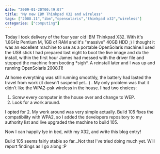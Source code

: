 ```yaml
---
date: "2009-01-20T00:49:07"
title: "My new IBM Thinkpad X32 and wireless"
tags: ["2008.11","ibm","opensolaris","thinkpad x32","wireless"]
categories: ["computing"]
---
```


Today I took delivery of the four year old IBM Thinkpad X32.  With it's 1.8GHz Pentium M, 1GB of RAM and it's "massive" 40GB HDD ;) I thought it was an excellent machine to use as a portable OpenSolaris machine.I used the USB stick I had prepared last night to boot the live image and do the install, within the first hour James had messed with the driver file and stopped the machine from booting \*sigh\*.
A reinstall later and I was up and running OpenSolaris 2008.11!
<!--more-->
At home everything was still running smoothly, the battery had lasted the travel from work (it doesn't suspend yet...) .  My only problem was that it didn't like the WPA2-psk wireless in the house.  I had two choices:
1) Screw every computer in the house over and change to WEP.
2) Look for a work around.

I opted for 2.  My work around was very simple actually.  Build 105 fixes the compatibility with WPA2, so I added the developers repository to my authority list and live upgraded the machine to build 105.

Now I can happily lye in bed, with my X32, and write this blog entry!

Build 105 seems fairly stable so far...Not that I've tried doing much yet.  Will report findings as I go along :P

